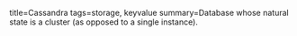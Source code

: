 title=Cassandra
tags=storage, keyvalue
summary=Database whose natural state is a cluster (as opposed to a single instance).
~~~~~~

